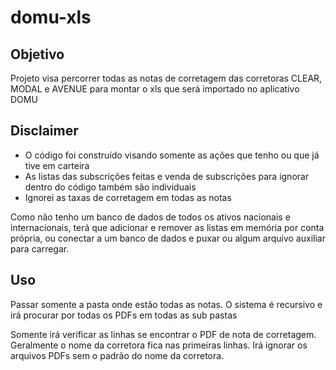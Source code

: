 # domu-xls

## Objetivo 
Projeto visa percorrer todas as notas de corretagem das corretoras CLEAR, MODAL e AVENUE para montar o xls que será importado no aplicativo DOMU

## Disclaimer
* O código foi construído visando somente as ações que tenho ou que já tive em carteira
* As listas das subscrições feitas e venda de subscrições para ignorar dentro do código também são individuais
* Ignorei as taxas de corretagem em todas as notas

Como não tenho um banco de dados de todos os ativos nacionais e internacionais, terá que adicionar e remover as listas em memória
por conta própria, ou conectar a um banco de dados e puxar ou algum arquivo auxiliar para carregar.

## Uso
Passar somente a pasta onde estão todas as notas. O sistema é recursivo e irá procurar por todas os PDFs em todas as sub pastas

Somente irá verificar as linhas se encontrar o PDF de nota de corretagem. Geralmente o nome da corretora fica nas primeiras linhas.
Irá ignorar os arquivos PDFs sem o padrão do nome da corretora.
